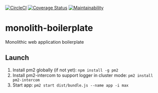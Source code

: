 [![CircleCI](https://circleci.com/gh/shaochuancs/monolith-boilerplate/tree/master.svg?style=svg)](https://circleci.com/gh/shaochuancs/monolith-boilerplate/tree/master)
[![Coverage Status](https://coveralls.io/repos/github/shaochuancs/monolith-boilerplate/badge.svg?branch=master)](https://coveralls.io/github/shaochuancs/monolith-boilerplate?branch=master)
[![Maintainability](https://api.codeclimate.com/v1/badges/e475aa377b0068f517af/maintainability)](https://codeclimate.com/github/shaochuancs/monolith-boilerplate/maintainability)

# monolith-boilerplate
Monolithic web application boilerplate

## Launch
1. Install pm2 globally (if not yet): `npm install -g pm2`
2. Install pm2-intercom to support logger in cluster mode: `pm2 install pm2-intercom`
3. Start app: `pm2 start dist/bundle.js --name app -i max`